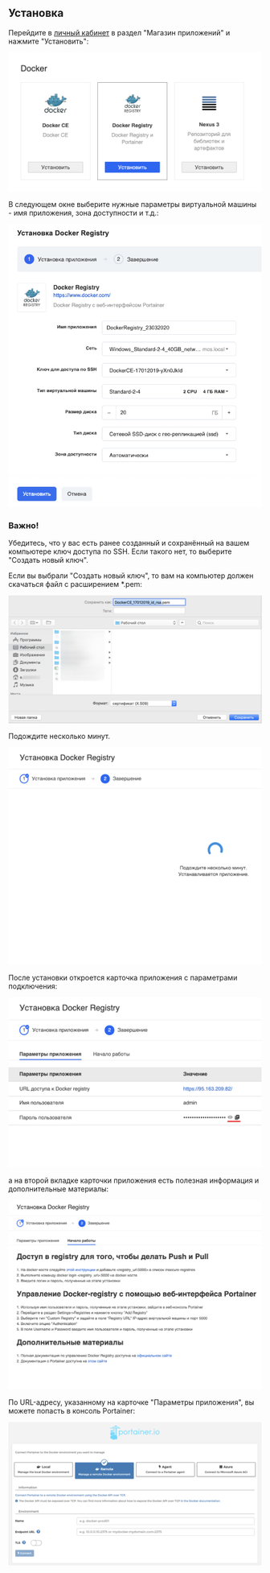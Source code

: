 ## Установка

Перейдите в [личный кабинет](https://mcs.mail.ru/app/services/marketplace/) в раздел "Магазин приложений" и нажмите "Установить":

![](./assets/1548431212438-lichnyi-kabinet-mail.ru-cloud-solutions-2019-01-25-12-48-22.png)

В следующем окне выберите нужные параметры виртуальной машины - имя приложения, зона доступности и т.д.:

![](./assets/1584989526981-1584989526980.png)

### Важно!

Убедитесь, что у вас есть ранее созданный и сохранённый на вашем компьютере ключ доступа по SSH. Если такого нет, то выберите "Создать новый ключ".

Если вы выбрали "Создать новый ключ", то вам на компьютер должен скачаться файл с расширением \*.pem:

![](./assets/1547815188568-img-2019-01-17-08-33-13.png)

Подождите несколько минут.

![](./assets/1548432191030-lichnyi-kabinet-mail.ru-cloud-solutions-2019-01-25-10-40-50.png)

После установки откроется карточка приложения с параметрами подключения:

![](./assets/1548432213362-lichnyi-kabinet-mail.ru-cloud-solutions-2019-01-25-10-44-54.png)

а на второй вкладке карточки приложения есть полезная информация и дополнительные материалы:

![](./assets/1548432229342-lichnyi-kabinet-mail.ru-cloud-solutions-2019-01-25-10-45-39.png)

По URL-адресу, указанному на карточке "Параметры приложения", вы можете попасть в консоль Portainer:

![](./assets/1548432289750-portainer-2019-01-25-10-55-07.png)
